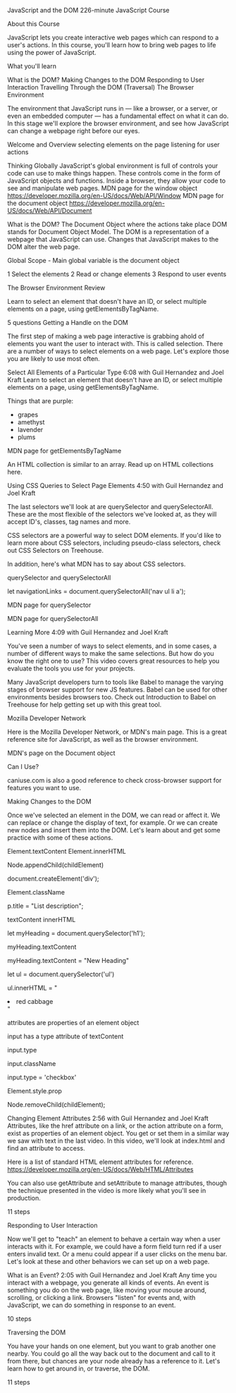 JavaScript and the DOM
226-minute JavaScript Course

About this Course

JavaScript lets you create interactive web pages which can respond to a user's actions. In this course, you'll learn how to bring web pages to life using the power of JavaScript.

What you'll learn

What is the DOM?
Making Changes to the DOM
Responding to User Interaction
Travelling Through the DOM (Traversal)
The Browser Environment

The environment that JavaScript runs in — like a browser, or a server, or even an embedded computer — has a fundamental effect on what it can do. In this stage we'll explore the browser environment, and see how JavaScript can change a webpage right before our eyes.

Welcome and Overview
selecting elements on the page
listening for user actions

Thinking Globally
JavaScript's global environment is full of controls your code can use to make things happen. These controls come in the form of JavaScript objects and functions. Inside a browser, they allow your code to see and manipulate web pages.
MDN page for the window object
https://developer.mozilla.org/en-US/docs/Web/API/Window
MDN page for the document object
https://developer.mozilla.org/en-US/docs/Web/API/Document

What is the DOM?
The Document Object
where the actions take place
DOM stands for Document Object Model. The DOM is a representation of a webpage that JavaScript can use. Changes that JavaScript makes to the DOM alter the web page.

Global Scope - Main global variable is the document object

1 Select the elements
2 Read or change elements
3 Respond to user events

The Browser Environment Review

Learn to select an element that doesn't have an ID, or select multiple elements on a page, using getElementsByTagName.

5 questions
Getting a Handle on the DOM

The first step of making a web page interactive is grabbing ahold of elements you want the user to interact with. This is called selection. There are a number of ways to select elements on a web page. Let's explore those you are likely to use most often.

Select All Elements of a Particular Type 6:08
with Guil Hernandez and Joel Kraft
Learn to select an element that doesn't have an ID, or select multiple elements on a page, using getElementsByTagName.

<p>Things that are purple:</p>
<ul>
  <li>grapes</li>
  <li>amethyst</li>
  <li>lavender</li>
  <li>plums</li>
</ul>

MDN page for getElementsByTagName

An HTML collection is similar to an array. Read up on HTML collections here.

Using CSS Queries to Select Page Elements 4:50
with Guil Hernandez and Joel Kraft

The last selectors we'll look at are querySelector and querySelectorAll. These are the most flexible of the selectors we've looked at, as they will accept ID's, classes, tag names and more.

CSS selectors are a powerful way to select DOM elements. If you'd like to learn more about CSS selectors, including pseudo-class selectors, check out CSS Selectors on Treehouse.

In addition, here's what MDN has to say about CSS selectors.

querySelector and querySelectorAll

let navigationLinks = document.querySelectorAll('nav ul li a');

MDN page for querySelector

MDN page for querySelectorAll

Learning More 4:09
with Guil Hernandez and Joel Kraft

You've seen a number of ways to select elements, and in some cases, a number of different ways to make the same selections. But how do you know the right one to use? This video covers great resources to help you evaluate the tools you use for your projects.

Many JavaScript developers turn to tools like Babel to manage the varying stages of browser support for new JS features. Babel can be used for other environments besides browsers too. Check out Introduction to Babel on Treehouse for help getting set up with this great tool.

Mozilla Developer Network

Here is the Mozilla Developer Network, or MDN's main page. This is a great reference site for JavaScript, as well as the browser environment.

MDN's page on the Document object

Can I Use?

caniuse.com is also a good reference to check cross-browser support for features you want to use.

Making Changes to the DOM

Once we've selected an element in the DOM, we can read or affect it. We can replace or change the display of text, for example. Or we can create new nodes and insert them into the DOM. Let's learn about and get some practice with some of these actions.

Element.textContent
Element.innerHTML

Node.appendChild(childElement)

document.createElement('div');

Element.className

p.title = "List description";

textContent
innerHTML

let myHeading = document.querySelector('h1');

myHeading.textContent

myHeading.textContent = "New Heading"

let ul = document.querySelector('ul')

ul.innerHTML = "<li>red cabbage</li>"

attributes are properties of an element object

input has a type attribute of textContent

input.type

input.className

input.type = 'checkbox'

Element.style.prop

Node.removeChild(childElement);

Changing Element Attributes 2:56
with Guil Hernandez and Joel Kraft
Attributes, like the href attribute on a link, or the action attribute on a form, exist as properties of an element object. You get or set them in a similar way we saw with text in the last video. In this video, we'll look at index.html and find an attribute to access.

Here is a list of standard HTML element attributes for reference.
https://developer.mozilla.org/en-US/docs/Web/HTML/Attributes

You can also use getAttribute and setAttribute to manage attributes, though the technique presented in the video is more likely what you'll see in production.

11 steps

Responding to User Interaction

Now we'll get to "teach" an element to behave a certain way when a user interacts with it. For example, we could have a form field turn red if a user enters invalid text. Or a menu could appear if a user clicks on the menu bar. Let's look at these and other behaviors we can set up on a web page.

What is an Event? 2:05
with Guil Hernandez and Joel Kraft
Any time you interact with a webpage, you generate all kinds of events. An event is something you do on the web page, like moving your mouse around, scrolling, or clicking a link. Browsers "listen" for events and, with JavaScript, we can do something in response to an event.

10 steps

Traversing the DOM

You have your hands on one element, but you want to grab another one nearby. You could go all the way back out to the document and call to it from there, but chances are your node already has a reference to it. Let's learn how to get around in, or traverse, the DOM.

 11 steps
